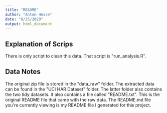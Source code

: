 ```yaml
---
title: "README"
author: "Anton Hesse"
date: "8/25/2020"
output: html_document
---
```



## Explanation of Scrips

There is only script to clean this data. That script is "run_analysis.R".

## Data Notes

The original zip file is stored in the "data_raw" folder. The extracted data can be found in the "UCI HAR Dataset" folder. The latter folder also contains the two tidy datasets. It also contains a file called "README.txt". This is the original README file that came with the raw data. The README.md file you're currently viewing is my README file I generated for this project.